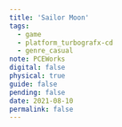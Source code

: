 ```yaml
---
title: 'Sailor Moon'
tags:
  - game
  - platform_turbografx-cd
  - genre_casual
note: PCEWorks
digital: false
physical: true
guide: false
pending: false
date: 2021-08-10
permalink: false
---
```

